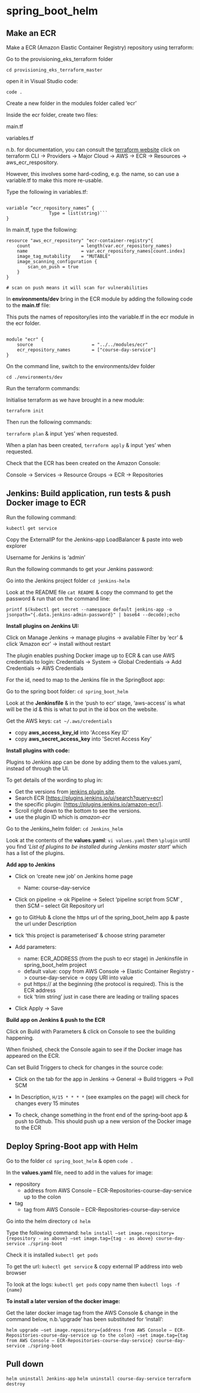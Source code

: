 # spring_boot_helm

## Make an ECR

Make a ECR (Amazon Elastic Container Registry) repository using terraform:
 
Go to the provisioning_eks_terraform folder
 
```cd provisioning_eks_terraform_master```
 
open it in Visual Studio code:
 
```code . ```
 
Create a new folder in the modules folder called ‘ecr’
 
Inside the ecr folder, create two files:

main.tf

variables.tf
 
n.b. for documentation, you can consult the [terraform website](terraform.io)
click on terraform CLI -> Providers -> Major Cloud -> AWS -> ECR -> Resources -> aws_ecr_respository.

However, this involves some hard-coding, e.g. the name, so can use a variable.tf to make this more re-usable.
 
Type the following in variables.tf:
 
```

variable “ecr_repository_names” {
                Type = list(string)```
}

```
In main.tf, type the following:

```
resource "aws_ecr_repository" "ecr-container-registry"{
    count                   = length(var.ecr_repository_names)
    name                    = var.ecr_repository_names[count.index]
    image_tag_mutability    = "MUTABLE"
    image_scanning_configuration {
        scan_on_push = true
    }
}

# scan on push means it will scan for vulnerabilities 
```
In __environments/dev__ bring in the ECR module by adding the following code to the __main.tf__ file:
 
This puts the names of repository/ies into the variable.tf in the ecr module in the ecr folder.

```

module "ecr" {
    source                      = "../../modules/ecr"
    ecr_repository_names        = ["course-day-service"]
}
```

On the command line, switch to the environments/dev folder
 
```cd ./environments/dev```
 
Run the terraform commands:
 
Initialise terraform as we have brought in a new module:
 
```terraform init```
 
Then run the following commands:
 
```terraform plan``` & input ‘yes’ when requested.
 
When a plan has been created, ```terraform apply``` & input ‘yes’ when requested.
 
Check that the ECR has been created on the Amazon Console:
 
Console -> Services -> Resource Groups -> ECR -> Repositories
 
## Jenkins: Build application, run tests & push Docker image to ECR 
 
Run the following command:
 
```kubectl get service```
 
Copy the ExternalIP for the Jenkins-app LoadBalancer & paste into web explorer
 
Username for Jenkins is ‘admin’
 
Run the following commands to get your Jenkins password:
 
Go into the Jenkins project folder ```cd jenkins-helm```
 
Look at the README file ```cat README``` & copy the command to get the password & run that on the command line:
 
```printf $(kubectl get secret --namespace default jenkins-app -o jsonpath="{.data.jenkins-admin-password}" | base64 --decode);echo```
 
__Install plugins on Jenkins UI:__
 
Click on Manage Jenkins -> manage plugins -> available
Filter by ‘ecr’ & click ‘Amazon ecr’ -> install without restart
 
The plugin enables pushing Docker image up to ECR & can use AWS credentials to login:
Credentials -> System -> Global Credentials -> Add Credentials -> AWS Credentials
 
For the id, need to map to the Jenkins file in the SpringBoot app:
 
Go to the spring boot folder: ```cd spring_boot_helm```
 
Look at the __Jenkinsfile__ & in the ‘push to ecr’ stage, ‘aws-access’  is what will be the id & this is what to put in the id box on the website.
 
Get the AWS keys: ```cat ~/.aws/credentials```
  * copy __aws_access_key_id__ into 'Access Key ID'
  * copy __aws_secret_access_key__ into 'Secret Access Key'
 
__Install plugins with code:__

 Plugins to Jenkins app can be done by adding them to the values.yaml, instead of through the UI. 
 
To get details of the wording to plug in:
 
* Get the versions from [jenkins plugin site](https://plugins.jenkins.io/). 
* Search ECR [https://plugins.jenkins.io/ui/search?query=ecr] 
* the specific plugin: [https://plugins.jenkins.io/amazon-ecr/]. 
* Scroll right down to the bottom to see the versions.
* use the plugin ID which is _amazon-ecr_
 
Go to the Jenkins_helm folder: ```cd Jenkins_helm```
 
Look at the contents of the __values.yaml__: ```vi values.yaml``` then ```\plugin``` until you find ‘_List of plugins to be installed during Jenkins master start_’ which has a list of the plugins. 

__Add app to Jenkins__
 
* Click on ‘create new job’ on Jenkins home page
  * Name: course-day-service

* Click on pipeline -> ok Pipeline -> Select ‘pipeline script from SCM’ , then SCM – select Git Repository url

* go to GitHub & clone the https url of the spring_boot_helm app & paste the url under Description

* tick ‘this project is parameterised’  & choose string parameter

* Add parameters:
    * name: ECR_ADDRESS (from the push to ecr stage) in Jenkinsfile in spring_boot_helm project
    * default value: copy from AWS Console -> Elastic Container Registry -> course-day-service -> copy URI into value 
    * put https:// at the beginning (the protocol is required).  This is the ECR address
    * tick ‘trim string’ just in case there are leading or trailing spaces

* Click Apply -> Save
 
__Build app on Jenkins & push to the ECR__
 
Click on Build with Parameters & click on Console to see the building happening.

When finished, check the Console again to see if the Docker image has appeared on the ECR.
 
Can set Build Triggers to check for changes in the source code:

* Click on the tab for the app in Jenkins -> General -> Build triggers -> Poll SCM

* In Description, ```H/15 * * * *``` (see examples on the page) will check for changes every 15 minutes
                
* To check, change something in the front end of the spring-boot app & push to Github.  This should push up a new version of the Docker image to the ECR
 
## Deploy Spring-Boot app with Helm
 
Go to the folder ```cd spring_boot_helm``` & open ```code .```

In the __values.yaml__ file, need to add in the values for image: 
* repository 
    * address from AWS Console – ECR-Repositories-course-day-service up to the colon
* tag
    * tag from AWS Console – ECR-Repositories-course-day-service

Go into the helm directory ```cd helm```

Type the following command:
```helm install –set image.repository={repository - as above} –set image.tag={tag - as above} course-day-service ./spring-boot```
 
Check it is installed ```kubectl get pods```
 
To get the url: ```kubectl get service``` & copy external IP address into web browser
 
To look at the logs: ```kubectl get pods``` copy name then ```kubectl logs -f {name}```
 
**To install a later version of the docker image:**
 
Get the later docker image tag from the AWS Console & change in the command below, n.b.‘upgrade’ has been substituted for ‘install’:
 
```helm upgrade –set image.repository={address from AWS Console – ECR-Repositories-course-day-service up to the colon} –set image.tag={tag from AWS Console – ECR-Repositories-course-day-service} course-day-service ./spring-boot```
 
## Pull down
 
```helm uninstall Jenkins-app```
```helm uninstall course-day-service```
```terraform destroy```
 
